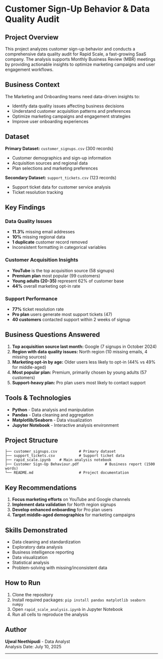 # Customer Sign-Up Behavior & Data Quality Audit

## Project Overview
This project analyzes customer sign-up behavior and conducts a comprehensive data quality audit for Rapid Scale, a fast-growing SaaS company. The analysis supports Monthly Business Review (MBR) meetings by providing actionable insights to optimize marketing campaigns and user engagement workflows.

## Business Context
The Marketing and Onboarding teams need data-driven insights to:
- Identify data quality issues affecting business decisions
- Understand customer acquisition patterns and preferences
- Optimize marketing campaigns and engagement strategies
- Improve user onboarding experiences

## Dataset
**Primary Dataset:** `customer_signups.csv` (300 records)
- Customer demographics and sign-up information
- Acquisition sources and regional data
- Plan selections and marketing preferences

**Secondary Dataset:** `support_tickets.csv` (123 records)
- Support ticket data for customer service analysis
- Ticket resolution tracking

## Key Findings

### Data Quality Issues
- **11.3%** missing email addresses
- **10%** missing regional data
- **1 duplicate** customer record removed
- Inconsistent formatting in categorical variables

### Customer Acquisition Insights
- **YouTube** is the top acquisition source (58 signups)
- **Premium plan** most popular (99 customers)
- **Young adults (20-35)** represent 62% of customer base
- **44%** overall marketing opt-in rate

### Support Performance
- **77%** ticket resolution rate
- **Pro plan** users generate most support tickets (47)
- **40 customers** contacted support within 2 weeks of signup

## Business Questions Answered
1. **Top acquisition source last month:** Google (7 signups in October 2024)
2. **Region with data quality issues:** North region (10 missing emails, 4 missing sources)
3. **Marketing opt-in by age:** Older users less likely to opt-in (44% vs 49% for middle-aged)
4. **Most popular plan:** Premium, primarily chosen by young adults (57 customers)
5. **Support-heavy plan:** Pro plan users most likely to contact support

## Tools & Technologies
- **Python** - Data analysis and manipulation
- **Pandas** - Data cleaning and aggregation
- **Matplotlib/Seaborn** - Data visualization
- **Jupyter Notebook** - Interactive analysis environment

## Project Structure
```
├── customer_signups.csv          # Primary dataset
├── support_tickets.csv           # Support ticket data
├── rapid_scale.ipynb    # Main analysis notebook
├── Customer Sign-Up Behaviour.pdf            # Business report (1500 words)
└── README.md                     # Project documentation
```

## Key Recommendations
1. **Focus marketing efforts** on YouTube and Google channels
2. **Implement data validation** for North region signups
3. **Develop enhanced onboarding** for Pro plan users
4. **Target middle-aged demographics** for marketing campaigns

## Skills Demonstrated
- Data cleaning and standardization
- Exploratory data analysis
- Business intelligence reporting
- Data visualization
- Statistical analysis
- Problem-solving with missing/inconsistent data

## How to Run
1. Clone the repository
2. Install required packages: `pip install pandas matplotlib seaborn numpy`
3. Open `rapid_scale_analysis.ipynb` in Jupyter Notebook
4. Run all cells to reproduce the analysis

## Author
**Ujwal Neethipudi** - Data Analyst  
Analysis Date: July 10, 2025

---
